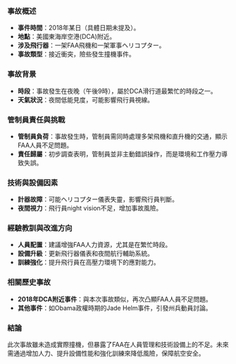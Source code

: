 ### 事故概述  
- **事件時間**：2018年某日（具體日期未提及）。  
- **地點**：美國東海岸空港(DCA)附近。  
- **涉及飛行器**：一架FAA飛機和一架軍事ヘリコプター。  
- **事故類型**：接近衝突，險些發生撞機事件。  

### 事故背景  
- **時段**：事故發生在夜晚（午後9時），屬於DCA滑行道最繁忙的時段之一。  
- **天氣狀況**：夜間低能見度，可能影響飛行員視線。  

### 管制員責任與挑戰  
- **管制員負荷**：事故發生時，管制員需同時處理多架飛機和直升機的交通，顯示FAA人員不足問題。  
- **責任歸屬**：初步調查表明，管制員並非主動錯誤操作，而是環境和工作壓力導致失誤。  

### 技術與設備因素  
- **計器故障**：可能ヘリコプター儀表失靈，影響飛行員判斷。  
- **夜間視力**：飛行員night vision不足，增加事故風險。  

### 經驗教訓與改進方向  
- **人員配置**：建議增強FAA人力資源，尤其是在繁忙時段。  
- **設備升級**：更新飛行器儀表和夜間航行輔助系統。  
- **訓練強化**：提升飛行員在高壓力環境下的應對能力。  

### 相關歷史事故  
- **2018年DCA附近事件**：與本次事故類似，再次凸顯FAA人員不足問題。  
- **其他事件**：如Obama政權時期的Jade Helm事件，引發州兵動員討論。  

### 結論  
此次事故雖未造成實際撞機，但暴露了FAA在人員管理和技術設備上的不足。未來需通過增加人力、提升設備性能和強化訓練來降低風險，保障航空安全。